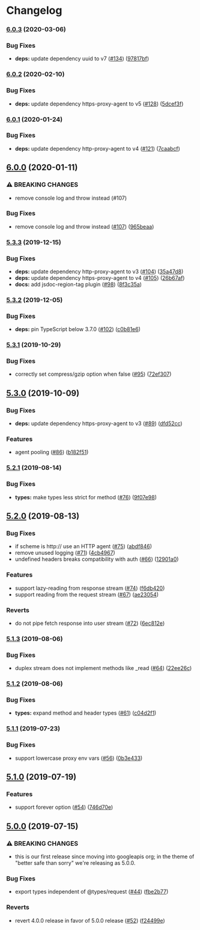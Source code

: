 # Changelog

### [6.0.3](https://www.github.com/googleapis/teeny-request/compare/v6.0.2...v6.0.3) (2020-03-06)


### Bug Fixes

* **deps:** update dependency uuid to v7 ([#134](https://www.github.com/googleapis/teeny-request/issues/134)) ([97817bf](https://www.github.com/googleapis/teeny-request/commit/97817bfb12396f620b2e280dcdc8965c4815abb5))

### [6.0.2](https://www.github.com/googleapis/teeny-request/compare/v6.0.1...v6.0.2) (2020-02-10)


### Bug Fixes

* **deps:** update dependency https-proxy-agent to v5 ([#128](https://www.github.com/googleapis/teeny-request/issues/128)) ([5dcef3f](https://www.github.com/googleapis/teeny-request/commit/5dcef3f5883b24a1092def38004074d04e37e241))

### [6.0.1](https://www.github.com/googleapis/teeny-request/compare/v6.0.0...v6.0.1) (2020-01-24)


### Bug Fixes

* **deps:** update dependency http-proxy-agent to v4 ([#121](https://www.github.com/googleapis/teeny-request/issues/121)) ([7caabcf](https://www.github.com/googleapis/teeny-request/commit/7caabcf154d8cf0848e443ce2cd4fbfae913ca41))

## [6.0.0](https://www.github.com/googleapis/teeny-request/compare/v5.3.3...v6.0.0) (2020-01-11)


### ⚠ BREAKING CHANGES

* remove console log and throw instead (#107)

### Bug Fixes

* remove console log and throw instead ([#107](https://www.github.com/googleapis/teeny-request/issues/107)) ([965beaa](https://www.github.com/googleapis/teeny-request/commit/965beaae17f0273992c9856ebf79b6f1befc59fe))

### [5.3.3](https://www.github.com/googleapis/teeny-request/compare/v5.3.2...v5.3.3) (2019-12-15)


### Bug Fixes

* **deps:** update dependency http-proxy-agent to v3 ([#104](https://www.github.com/googleapis/teeny-request/issues/104)) ([35a47d8](https://www.github.com/googleapis/teeny-request/commit/35a47d83adf92b16eab3fce52deae0e3c1353aa6))
* **deps:** update dependency https-proxy-agent to v4 ([#105](https://www.github.com/googleapis/teeny-request/issues/105)) ([26b67af](https://www.github.com/googleapis/teeny-request/commit/26b67afcb084ce1b99a62ecc55050d6f8f8aaee4))
* **docs:** add jsdoc-region-tag plugin ([#98](https://www.github.com/googleapis/teeny-request/issues/98)) ([8f3c35a](https://www.github.com/googleapis/teeny-request/commit/8f3c35aee711a1262ffa7c058eb1b9f18204b80e))

### [5.3.2](https://www.github.com/googleapis/teeny-request/compare/v5.3.1...v5.3.2) (2019-12-05)


### Bug Fixes

* **deps:** pin TypeScript below 3.7.0 ([#102](https://www.github.com/googleapis/teeny-request/issues/102)) ([c0b81e6](https://www.github.com/googleapis/teeny-request/commit/c0b81e6e7c1bb7e4a3e823c2e41692bc8ede0218))

### [5.3.1](https://www.github.com/googleapis/teeny-request/compare/v5.3.0...v5.3.1) (2019-10-29)


### Bug Fixes

* correctly set compress/gzip option when false ([#95](https://www.github.com/googleapis/teeny-request/issues/95)) ([72ef307](https://www.github.com/googleapis/teeny-request/commit/72ef307364de542af3ef8581572b1897fca2bcf4))

## [5.3.0](https://www.github.com/googleapis/teeny-request/compare/v5.2.1...v5.3.0) (2019-10-09)


### Bug Fixes

* **deps:** update dependency https-proxy-agent to v3 ([#89](https://www.github.com/googleapis/teeny-request/issues/89)) ([dfd52cc](https://www.github.com/googleapis/teeny-request/commit/dfd52cc))


### Features

* agent pooling ([#86](https://www.github.com/googleapis/teeny-request/issues/86)) ([b182f51](https://www.github.com/googleapis/teeny-request/commit/b182f51))

### [5.2.1](https://www.github.com/googleapis/teeny-request/compare/v5.2.0...v5.2.1) (2019-08-14)


### Bug Fixes

* **types:** make types less strict for method ([#76](https://www.github.com/googleapis/teeny-request/issues/76)) ([9f07e98](https://www.github.com/googleapis/teeny-request/commit/9f07e98))

## [5.2.0](https://www.github.com/googleapis/teeny-request/compare/v5.1.3...v5.2.0) (2019-08-13)


### Bug Fixes

* if scheme is http:// use an HTTP agent ([#75](https://www.github.com/googleapis/teeny-request/issues/75)) ([abdf846](https://www.github.com/googleapis/teeny-request/commit/abdf846))
* remove unused logging ([#71](https://www.github.com/googleapis/teeny-request/issues/71)) ([4cb4967](https://www.github.com/googleapis/teeny-request/commit/4cb4967))
* undefined headers breaks compatibility with auth ([#66](https://www.github.com/googleapis/teeny-request/issues/66)) ([12901a0](https://www.github.com/googleapis/teeny-request/commit/12901a0))


### Features

* support lazy-reading from response stream ([#74](https://www.github.com/googleapis/teeny-request/issues/74)) ([f6db420](https://www.github.com/googleapis/teeny-request/commit/f6db420))
* support reading from the request stream ([#67](https://www.github.com/googleapis/teeny-request/issues/67)) ([ae23054](https://www.github.com/googleapis/teeny-request/commit/ae23054))


### Reverts

* do not pipe fetch response into user stream ([#72](https://www.github.com/googleapis/teeny-request/issues/72)) ([6ec812e](https://www.github.com/googleapis/teeny-request/commit/6ec812e))

### [5.1.3](https://www.github.com/googleapis/teeny-request/compare/v5.1.2...v5.1.3) (2019-08-06)


### Bug Fixes

* duplex stream does not implement methods like _read ([#64](https://www.github.com/googleapis/teeny-request/issues/64)) ([22ee26c](https://www.github.com/googleapis/teeny-request/commit/22ee26c))

### [5.1.2](https://www.github.com/googleapis/teeny-request/compare/v5.1.1...v5.1.2) (2019-08-06)


### Bug Fixes

* **types:** expand method and header types ([#61](https://www.github.com/googleapis/teeny-request/issues/61)) ([c04d2f1](https://www.github.com/googleapis/teeny-request/commit/c04d2f1))

### [5.1.1](https://www.github.com/googleapis/teeny-request/compare/v5.1.0...v5.1.1) (2019-07-23)


### Bug Fixes

* support lowercase proxy env vars ([#56](https://www.github.com/googleapis/teeny-request/issues/56)) ([0b3e433](https://www.github.com/googleapis/teeny-request/commit/0b3e433))

## [5.1.0](https://www.github.com/googleapis/teeny-request/compare/v5.0.0...v5.1.0) (2019-07-19)


### Features

* support forever option ([#54](https://www.github.com/googleapis/teeny-request/issues/54)) ([746d70e](https://www.github.com/googleapis/teeny-request/commit/746d70e))

## [5.0.0](https://www.github.com/googleapis/teeny-request/compare/v4.0.0...v5.0.0) (2019-07-15)


### ⚠ BREAKING CHANGES

* this is our first release since moving into googleapis org; in the theme of "better safe than sorry" we're releasing as 5.0.0.

### Bug Fixes

* export types independent of @types/request ([#44](https://www.github.com/googleapis/teeny-request/issues/44)) ([fbe2b77](https://www.github.com/googleapis/teeny-request/commit/fbe2b77))


### Reverts

* revert 4.0.0 release in favor of 5.0.0 release ([#52](https://www.github.com/googleapis/teeny-request/issues/52)) ([f24499e](https://www.github.com/googleapis/teeny-request/commit/f24499e))
